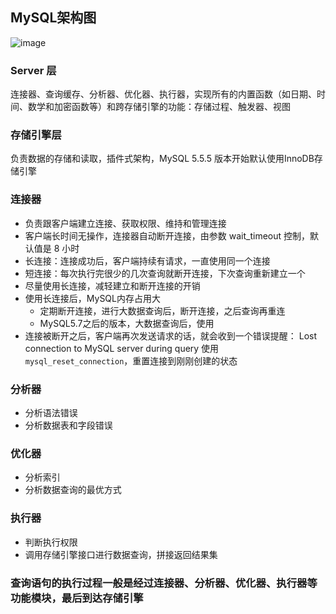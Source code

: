 ## MySQL架构图
![image](https://user-images.githubusercontent.com/39154923/138202292-05b49510-68df-449f-a7f7-cf93269bbe96.png)
### Server 层
连接器、查询缓存、分析器、优化器、执行器，实现所有的内置函数（如日期、时间、数学和加密函数等）和跨存储引擎的功能：存储过程、触发器、视图
### 存储引擎层
负责数据的存储和读取，插件式架构，MySQL 5.5.5 版本开始默认使用InnoDB存储引擎

### 连接器
- 负责跟客户端建立连接、获取权限、维持和管理连接
- 客户端长时间无操作，连接器自动断开连接，由参数 wait_timeout 控制，默认值是 8 小时
- 长连接：连接成功后，客户端持续有请求，一直使用同一个连接
- 短连接：每次执行完很少的几次查询就断开连接，下次查询重新建立一个
- 尽量使用长连接，减轻建立和断开连接的开销
- 使用长连接后，MySQL内存占用大
  - 定期断开连接，进行大数据查询后，断开连接，之后查询再重连
  - MySQL5.7之后的版本，大数据查询后，使用
- 连接被断开之后，客户端再次发送请求的话，就会收到一个错误提醒： Lost connection to MySQL server during query 使用`mysql_reset_connection`，重置连接到刚刚创建的状态

### 分析器
- 分析语法错误
- 分析数据表和字段错误

### 优化器
- 分析索引
- 分析数据查询的最优方式

### 执行器
- 判断执行权限
- 调用存储引擎接口进行数据查询，拼接返回结果集
### 查询语句的执行过程一般是经过连接器、分析器、优化器、执行器等功能模块，最后到达存储引擎
